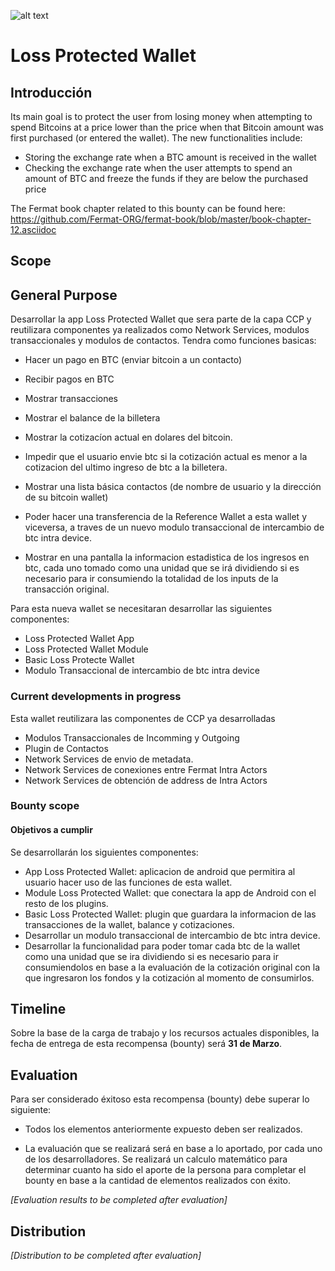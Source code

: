 ![alt text](https://github.com/bitDubai/media-kit/blob/master/MediaKit/Fermat%20Branding/Fermat%20Logotype/Fermat_Logo_3D.png "Fermat Logo")

# Loss Protected Wallet

## Introducción

Its main goal is to protect the user from losing money when attempting to spend Bitcoins at a price lower than the price when that Bitcoin amount was first purchased (or entered the wallet).
The new functionalities include:
* Storing the exchange rate when a BTC amount is received in the wallet
* Checking the exchange rate when the user attempts to spend an amount of BTC and freeze the funds if they are below the purchased price

The Fermat book chapter related to this bounty can be found here: https://github.com/Fermat-ORG/fermat-book/blob/master/book-chapter-12.asciidoc

## Scope

## General Purpose

Desarrollar la app Loss Protected Wallet que sera parte de la capa CCP y reutilizara componentes ya realizados como Network Services, modulos transaccionales y modulos de contactos.
Tendra como funciones basicas:

  * Hacer un pago en BTC (enviar bitcoin a un contacto)

  * Recibir pagos en BTC

  * Mostrar transacciones

  * Mostrar el balance de la  billetera
  
  * Mostrar la cotizacíon actual en dolares del bitcoin.
  
  * Impedir que el usuario envie btc si la cotización actual es menor a la cotizacion del ultimo ingreso de btc a la billetera.

  * Mostrar una lista básica contactos (de nombre de usuario y la dirección de su bitcoin wallet)
  
  * Poder hacer una transferencia de la Reference Wallet a esta wallet y viceversa, a traves de un nuevo modulo transaccional de intercambio de btc intra device.
  
  * Mostrar en una pantalla la informacion estadistica de los ingresos en btc, cada uno tomado como una unidad que se irá dividiendo si es necesario para ir consumiendo la totalidad de los inputs de la transacción original.

 
 Para esta nueva wallet se necesitaran desarrollar las siguientes componentes:
 
 - Loss Protected Wallet App
 - Loss Protected Wallet Module
 - Basic Loss Protecte Wallet
 - Modulo Transaccional de intercambio de btc intra device

### Current developments in progress

Esta wallet reutilizara las componentes de CCP ya desarrolladas
- Modulos Transaccionales de Incomming y Outgoing
- Plugin de Contactos
- Network Services de envio de metadata.
- Network Services de conexiones entre Fermat Intra Actors
- Network Services de obtención de address de Intra Actors



### Bounty scope

#### Objetivos a cumplir
Se desarrollarán los siguientes componentes:
 * App Loss Protected Wallet: aplicacion de android que permitira al usuario hacer uso de las funciones de esta wallet.
 * Module Loss Protected Wallet: que conectara la app de Android con el resto de los plugins.
 * Basic Loss Protected Wallet: plugin que guardara la informacion de las transacciones de la wallet, balance y cotizaciones.
 * Desarrollar un modulo transaccional de intercambio de btc intra device.
 * Desarrollar la funcionalidad para poder tomar cada btc de la wallet como una unidad que se ira dividiendo si es necesario para ir consumiendolos en base a la evaluación de la cotización original con la que ingresaron los fondos y la cotización al momento de consumirlos.



## Timeline

Sobre la base de la carga de trabajo y los recursos actuales disponibles, la fecha de entrega de esta recompensa (bounty) será **31 de Marzo**.

## Evaluation

Para ser considerado éxitoso esta recompensa (bounty) debe superar lo siguiente:

* Todos los elementos anteriormente expuesto deben ser realizados.

* La evaluación que se realizará será en base a lo aportado, por cada uno de los desarrolladores. Se realizará un calculo matemático para determinar cuanto ha sido el aporte de la persona para completar el bounty en base a la cantidad de elementos realizados con éxito.

*[Evaluation results to be completed after evaluation]*

## Distribution

*[Distribution to be completed after evaluation]*


